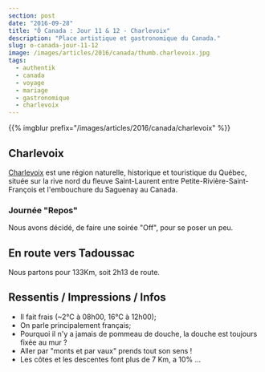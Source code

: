 ```yaml
---
section: post
date: "2016-09-28"
title: "Ô Canada : Jour 11 & 12 - Charlevoix"
description: "Place artistique et gastronomique du Canada."
slug: o-canada-jour-11-12
image: /images/articles/2016/canada/thumb.charlevoix.jpg
tags:
  - authentik
  - canada
  - voyage
  - mariage
  - gastronomique
  - charlevoix
---
```


{{% imgblur prefix="/images/articles/2016/canada/charlevoix" %}}

## Charlevoix

[Charlevoix](https://fr.wikipedia.org/wiki/Charlevoix) est une région naturelle, historique et touristique du Québec, située sur la rive nord du fleuve Saint-Laurent entre Petite-Rivière-Saint-François et l'embouchure du Saguenay au Canada.

### Journée "Repos"

Nous avons décidé, de faire une soirée "Off", pour se poser un peu.

## En route vers Tadoussac

Nous partons pour 133Km, soit 2h13 de route.

## Ressentis / Impressions / Infos

  * Il fait frais (~2°C à 08h00, 16°C à 12h00);
  * On parle principalement français;
  * Pourquoi il n'y a jamais de pommeau de douche, la douche est toujours fixée au mur ?
  * Aller par "monts et par vaux" prends tout son sens !
  * Les côtes et les descentes font plus de 7 Km, a 10% ...
